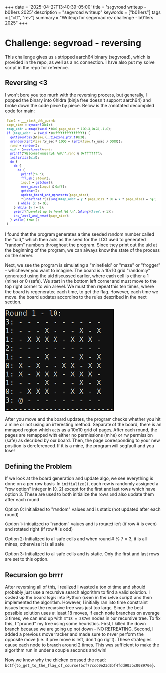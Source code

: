 +++
date = '2025-04-27T13:40:39-05:00'
title = 'segvroad writeup - b01lers 2025'
description = "segvroad writeup"
keywords = ["b01lers"]
tags = ["ctf", "rev"]
summary = "Writeup for segvroad rev challenge - b01lers 2025"
+++

# Challenge: segvroad - reversing

This challenge gives us a stripped aarch64 binary (segvroad), which is provided in the repo, as well as a nc connection. I have also put my solve script in the repo for reference.

## Reversing <3
I won't bore you too much with the reversing process, but generally, I popped the binary into Ghidra (binja free doesn't support aarch64) and broke down the code piece by piece. Below is the annotated decompiled code for main:

![target](images/ghidra.png "decompilation screenshot")

I found that the program generates a time seeded random number called the "uid," which then acts as the seed for the LCG used to generated "random" numbers throughout the program. Since they print out the uid at the beginning of the program, we can always know the state of the process on the server.

Next, we see the program is simulating a "minefield" or "maze" or "frogger" - whichever you want to imagine. The board is a 10x10 grid "randomly" generated using the uid discussed earlier, where each cell is either a 1 (mine) or 0 (safe). We start in the bottom left corner and must move to the top right corner to win a level. We must then repeat this ten times, where the board is regenerated each time, to get the flag. However, each time we move, the board updates according to the rules described in the next section.

![target](images/board-example.png "board visualization")

After you move and the board updates, the program checks whether you hit a mine or not using an interesting method. Separate of the board, there is an mmaped region which acts as a 10x10 grid of pages. After each round, the pages are remapped with either no permissions (mine) or rw permission (safe) as decribed by our board. Then, the page corresponding to your new position is dereferenced. If it is a mine, the program will segfault and you lose!

## Defining the Problem
If we look at the board generation and update algo, we see everything is done on a per row basis. In `initialize()`, each row is randomly assigned a "row option" integer in [0, 2] except for the first and last rows which have option 3. These are used to both initialize the rows and also update them after each round

Option 0: Initialized to "random" values and is static (not updated after each round)

Option 1: Initialized to "random" values and is rotated left (if row # is even) and rotated right (if row # is odd)

Option 2: Initialized to all safe cells and when round # % 7 = 3, it is all mines, otherwise it is all safe

Option 3: Initialized to all safe cells and is static. Only the first and last rows are set to this option.

## Recursion go brrrr
After reversing all of this, I realized I wasted a ton of time and should probably just use a recursive search algorithm to find a valid solution. I coded up the board logic into Python (seen in the solve script) and then implemented the algorithm. However, I initially ran into time constraint issues because the recursive tree was just too large. Since the best possible solution uses at least 18 moves, if each node branches on average 3 times, we can end up with `3^18 = 387e6` nodes in our recursive tree. To fix this, I "pruned" my tree using some heuristics. First, I killed the down branch because we are going up not down - NO RETREATING. Second, I added a previous move tracker and made sure to never perform the opposite move (i.e. if prev move is left, don't go right). These strategies cause each node to branch around 2 times. This was sufficient to make the algorithm run in under a couple seconds and win!

Now we know why the chicken crossed the road: `bctf{to_get_to_the_flag_of_course!bcf77ccc0e23d0bf4fdd903bc008970e}`.
